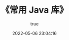 ---
pageComponent:
    name: Catalogue
    data:
        path: 01.Java.Content/15.Java 类库
        imgUrl: https://spring.io/images/spring-logo-9146a4d3298760c2e7e49595184e1975.svg
    description: 常用库
title: 《常用 Java 库》
date: 2022-05-06 23:04:16
permalink: /java/libraries/
article: false
comment: false
author:
    name: Xueliang
    link: https://github.com/Human0722
---